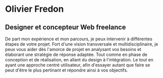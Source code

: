 # Olivier Fredon

## Designer et concepteur Web freelance

De part mon expérience et mon parcours, je peux intervenir à différentes étapes de votre projet.
Fort d'une vision transversale et multidisciplinaire, je peux vous aider dès l'amorce de projet en analysant vos besoins et élaborant une stratégie de réponse adaptée. Tout comme en phase de conception et de réalisation, en allant du design à l'intégration.
Le tout en ayant une approche centré utilisateur, afin d'essayer autant que faire se peut d'être le plus pertinant et répondre ainsi à vos objectifs.
